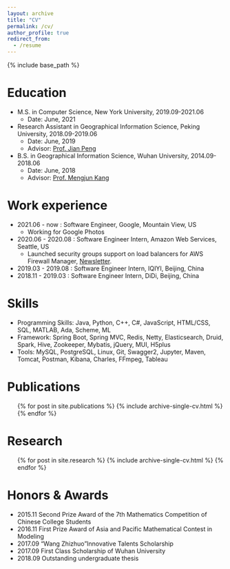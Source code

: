 ```yaml
---
layout: archive
title: "CV"
permalink: /cv/
author_profile: true
redirect_from:
  - /resume
---
```


{% include base_path %}

Education
======
* M.S. in Computer Science, New York University, 2019.09-2021.06
  * Date: June, 2021
* Research Assistant in Geographical Information Science, Peking University, 2018.09-2019.06
  * Date: June, 2019
  * Advisor: [Prof. Jian Peng](http://www.ues.pku.edu.cn/jszy/pj/pjgrjl/47d5081a72b1402693d0ef0eac835be3.htm)
* B.S. in Geographical Information Science, Wuhan University, 2014.09-2018.06
  * Date: June, 2018
  * Advisor: [Prof. Mengjun Kang](https://sres.whu.edu.cn/info/3211/310261.htm)

Work experience
======
* 2021.06 - now : Software Engineer, Google, Mountain View, US
  * Working for Google Photos
* 2020.06 - 2020.08 : Software Engineer Intern, Amazon Web Services, Seattle, US
  * Launched security groups support on load balancers for AWS Firewall Manager, [Newsletter](https://aws.amazon.com/about-aws/whats-new/2020/08/aws-firewall-manager-now-supports-security-groups-on-albs-and-elbs/).
* 2019.03 - 2019.08 : Software Engineer Intern, IQIYI, Beijing, China
* 2018.11 - 2019.03 : Software Engineer Intern, DiDi, Beijing, China

Skills
======
* Programming Skills: Java, Python, C++, C#, JavaScript, HTML/CSS, SQL, MATLAB, Ada, Scheme, ML
* Framework: Spring Boot, Spring MVC, Redis, Netty, Elasticsearch, Druid, Spark, Hive, Zookeeper, Mybatis, jQuery, MUI, H5plus
* Tools: MySQL, PostgreSQL, Linux, Git, Swagger2, Jupyter, Maven, Tomcat, Postman, Kibana, Charles, FFmpeg, Tableau

 
Publications
======
  <ul>{% for post in site.publications %}
    {% include archive-single-cv.html %}
  {% endfor %}</ul>
  
Research
======
  <ul>{% for post in site.research %}
    {% include archive-single-cv.html %}
  {% endfor %}</ul>  
 
Honors & Awards
======
* 2015.11  Second Prize Award of the 7th Mathematics Competition of Chinese College Students
* 2016.11  First Prize Award of Asia and Pacific Mathematical Contest in Modeling
* 2017.09 “Wang Zhizhuo”Innovative Talents Scholarship
* 2017.09  First Class Scholarship of Wuhan University
* 2018.09  Outstanding undergraduate thesis
